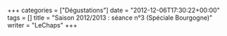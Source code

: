 +++
categories = ["Dégustations"]
date = "2012-12-06T17:30:22+00:00"
tags = []
title = "Saison 2012/2013 : séance n°3 (Spéciale Bourgogne)"
writer = "LeChaps"
+++

<i class="fa fa-plus-circle"></i>